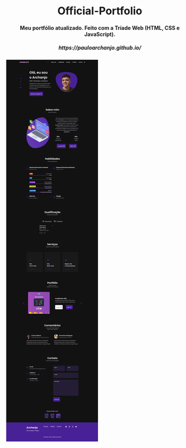<div align="center">
  <h1>Official-Portfolio<br></h1>

  <h4>Meu portfólio atualizado. Feito com a Tríade Web (HTML, CSS e JavaScript).</h4>
  
  <h5>https://pauloarchanjo.github.io/</h5>
</div>

![Screenshot](page.png)
